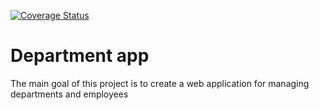 [![Coverage Status](https://coveralls.io/repos/github/dmitrenko-v/department_app/badge.svg?branch=main)](https://coveralls.io/github/dmitrenko-v/department_app?branch=main)
# Department app
The main goal of this project is to create a web application for managing departments and employees

